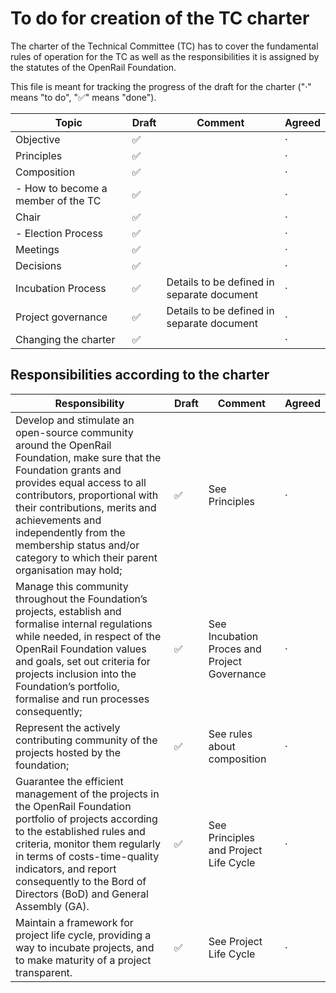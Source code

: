# To do for creation of the TC charter

The charter of the Technical Committee (TC) has to cover the fundamental rules of operation for the TC as well as the responsibilities it is assigned by the statutes of the OpenRail Foundation.

This file is meant for tracking the progress of the draft for the charter ("·" means "to do", "✅" means "done").

|Topic|Draft|Comment|Agreed
|-|-|-|-
|Objective|✅||·
|Principles|✅||·
|Composition|✅||·
| - How to become a member of the TC |✅||·
|Chair|✅||·
| - Election Process|✅||·
|Meetings|✅||·
|Decisions|✅||·
|Incubation Process|✅|Details to be defined in separate document|·
|Project governance|✅|Details to be defined in separate document|·
|Changing the charter|✅||·

## Responsibilities according to the charter

| Responsibility | Draft | Comment | Agreed
|-|-|-|-
| Develop and stimulate an open-source community around the OpenRail Foundation, make sure that the Foundation grants and provides equal access to all contributors, proportional with their contributions, merits and achievements and independently from the membership status and/or category to which their parent organisation may hold;|✅|See Principles|·
|Manage this community throughout the Foundation’s projects, establish and formalise internal regulations while needed, in respect of the OpenRail Foundation values and goals, set out criteria for projects inclusion into the Foundation’s portfolio, formalise and run processes consequently;|✅|See Incubation Proces and Project Governance|·
|Represent the actively contributing community of the projects hosted by the foundation;| ✅ | See rules about composition |·
|Guarantee the efficient management of the projects in the OpenRail Foundation portfolio of projects according to the established rules and criteria, monitor them regularly in terms of costs-time-quality indicators, and report consequently to the Bord of Directors (BoD) and General Assembly (GA).|✅|See Principles and Project Life Cycle|·
|Maintain a framework for project life cycle, providing a way to incubate projects, and to make maturity of a project transparent.|✅|See Project Life Cycle|·
